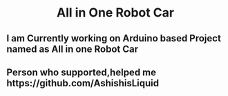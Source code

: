 <h1 align="center">All in One Robot Car</h1>

<h2>I am Currently working on Arduino based Project named as All in one Robot Car<h2>
<h2>Person who supported,helped me https://github.com/AshishisLiquid<h2>

